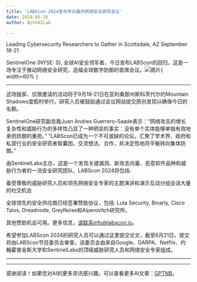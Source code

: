 ```yaml
---
title: 'LABScon 2024宣布举办最终网络安全研究会议'
date: 2024-05-26
author: ByteAILab

---
```


Leading Cybersecurity Researchers to Gather in Scottsdale, AZ September 18-21

SentinelOne (NYSE: S), 全球AI安全领军者，今日宣布LABScon的回归，这是一场专注于推动网络安全研究，造福全球数字防御的首席会议。![图片](https://ai-techpark.com/wp-content/uploads/2024/05/LABScon-960x540.jpg){ width=60% }

---
这场独家、仅限邀请的活动将于9月18-21日在亚利桑那州斯科茨代尔的Mountain Shadows度假村举行，研究人员被鼓励通过会议网站提交原创发现以确保今日的名额。

SentinelOne研究副总裁Juan Andres Guerrero-Saade表示：“网络攻击的增长复杂性和威胁行为的多样性凸显了一种明显的事实：没有单个实体能够单独有效地承担防御的重担。” “LABScon已成为一个不可或缺的论坛，汇聚了学术界、政府和私营行业的安全研究者智囊团，交流想法、合作，并决定性地将平衡转向集体防御。”

由SentinelLabs主办，这是一个发现关键漏洞、新攻击向量、恶意软件品种和威胁行为者的一流安全研究团队，LABScon 2024将包括:

备受尊敬的威胁研究人员和领先网络安全专家的主题演讲和演示互动分组会话大量的社交机会

全球领先的安全供应商已经签署赞助协议，包括: Luta Security, Binarly, Cisco Talos, Dreadnode, GreyNoise和Alperovitch研究所。

其他赞助机会可用。更多信息，请联系info@labscon.io。

希望参加LABScon 2024的研究人员可以通过这里提交论文，截至6月21日。提交将由LABScon节目委员会审查，该委员会由来自Google、DARPA、Netflix、约翰霍普金斯大学和SentinelLabs的顶级威胁研究人员和网络安全专家组成。


---
---
感谢阅读！如果您对AI的更多资讯感兴趣，可以查看更多AI文章：[GPTNB](https://gptnb.com)。